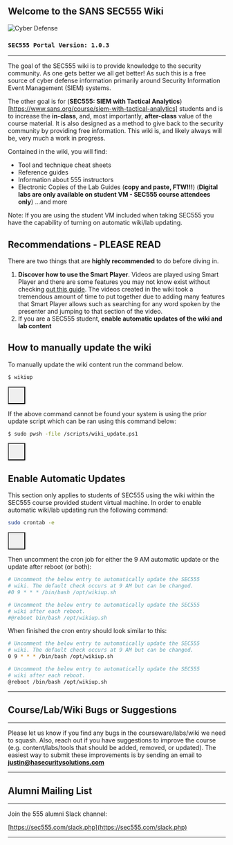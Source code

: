 <script>
function copyToClipboard(text) {
    if (window.clipboardData && window.clipboardData.setData) {
        // IE specific code path to prevent textarea being shown while dialog is visible.
        return clipboardData.setData("Text", text); 

    } else if (document.queryCommandSupported && document.queryCommandSupported("copy")) {
        var textarea = document.createElement("textarea");
        textarea.textContent = text;
        textarea.style.position = "fixed";  // Prevent scrolling to bottom of page in MS Edge.
        document.body.appendChild(textarea);
        textarea.select();
        try {
            return document.execCommand("copy");  // Security exception may be thrown by some browsers.
        } catch (ex) {
            console.warn("Copy to clipboard failed.", ex);
            return false;
        } finally {
            document.body.removeChild(textarea);
        }
    }
}
</script>

Welcome to the SANS SEC555 Wiki
----------


![Cyber Defense](CyberDefense_logo.jpg)
### **`SEC555 Portal Version: 1.0.3`**

---

The goal of the SEC555 wiki is to provide knowledge to the security community. As one gets better we all get better! As such this is a free source of cyber defense information primarily around Security Information Event Management (SIEM) systems.

The other goal is for (**SEC555: SIEM with Tactical Analytics**)[https://www.sans.org/course/siem-with-tactical-analytics] students and is to increase the **in-class**, and, most importantly, **after-class** value of the course material. It is also designed as a method to give back to the security community by providing free information. This wiki is, and likely always will be, very much a work in progress.

Contained in the wiki, you will find:

- Tool and technique cheat sheets
- Reference guides
- Information about 555 instructors
- Electronic Copies of the Lab Guides (**copy and paste, FTW!!!**) (**Digital labs are only available on student VM - SEC555 course attendees only**)
...and more

Note: If you are using the student VM included when taking SEC555 you have the capability of turning on automatic wiki/lab updating.

Recommendations - PLEASE READ
----------
There are two things that are **highly recommended** to do before diving in.

1. **Discover how to use the Smart Player**. Videos are played using Smart Player and there are some features you may not know exist without checking [out this guide](/Resources/SmartPlayer.md). The videos created in the wiki took a tremendous amount of time to put together due to adding many features that Smart Player allows such as searching for any word spoken by the presenter and jumping to that section of the video.
2. If you are a SEC555 student, **enable automatic updates of the wiki and lab content**

How to manually update the wiki
----------

To manually update the wiki content run the command below.

```bash
$ wikiup
```

<button onclick="copyToClipboard('wikiup')" style="background-image: url(/clipboard.svg); background-repeat: no-repat; height: 40px; width: 40px;"> 
</button>

<p> </p>

If the above command cannot be found your system is using the prior update script which can be ran using this command below:

```bash
$ sudo pwsh -file /scripts/wiki_update.ps1
```

<button onclick="copyToClipboard('sudo pwsh  -file /scripts/wiki_update.ps1')" style="background-image: url(/clipboard.svg); background-repeat: no-repat; height: 40px; width: 40px;"> 
</button>

<p> </p>

Enable Automatic Updates
----------

This section only applies to students of SEC555 using the wiki within the SEC555 course provided student virtual machine. In order to enable automatic wiki/lab updating run the following command:

```bash
sudo crontab -e
```

<button onclick="copyToClipboard('sudo crontab -e')" style="background-image: url(/clipboard.svg); background-repeat: no-repat; height: 40px; width: 40px;"> 
</button>

<p> </p>

Then uncomment the cron job for either the 9 AM automatic update or the update after reboot (or both):

```bash
# Uncomment the below entry to automatically update the SEC555
# wiki. The default check occurs at 9 AM but can be changed.
#0 9 * * * /bin/bash /opt/wikiup.sh

# Uncomment the below entry to automatically update the SEC555
# wiki after each reboot.
#@reboot bin/bash /opt/wikiup.sh
```

When finished the cron entry should look similar to this:

```bash
# Uncomment the below entry to automatically update the SEC555
# wiki. The default check occurs at 9 AM but can be changed.
0 9 * * * /bin/bash /opt/wikiup.sh

# Uncomment the below entry to automatically update the SEC555
# wiki after each reboot.
@reboot /bin/bash /opt/wikiup.sh
```

---


Course/Lab/Wiki Bugs or Suggestions
----------

---

Please let us know if you find any bugs in the courseware/labs/wiki we need to squash. Also, reach out if you have suggestions to improve the course (e.g. content/labs/tools that should be added, removed, or updated). The easiest way to submit these improvements is by sending an email to **<justin@hasecuritysolutions.com>**

---

Alumni Mailing List
----------

---

Join the 555 alumni Slack channel:

[https://sec555.com/slack.php](https://sec555.com/slack.php)

---
